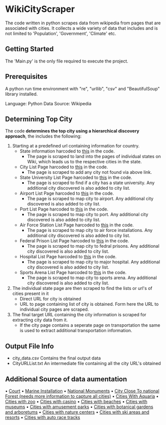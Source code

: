 # WikiCityScraper

The code written in python scrapes data from wikipedia from pages that are associated with cities. It collects a wide variety of data that includes and is not limited to 'Population', 'Government', 'Climate' etc.

## Getting Started

The 'Main.py' is the only file required to execute the project.

## Prerequisites

A python run time environment with "re", "urllib", "csv" and "BeautifulSoup" library installed.

Language: Python
Data Source: Wikipedia

## Determining Top City

The code **determines the top city using a hierarchical discovery approach**, the includes the following:
1. Starting at a predefined url containing information for country. 
   - State information harcoded to [this](https://en.wikipedia.org/wiki/U.S._state) in the code.
      - The page is scraped to land into the pages of individual states on Wiki, which leads us to the respective cities in the state.
   - City List Page harcoded to  [this](https://en.wikipedia.org/wiki/Category:Lists_of_cities_in_the_United_States_by_state) in the code.
      - The page is scraped to add any city not found via above link.
   - State University List Page harcoded to  [this](https://en.wikipedia.org/wiki/List_of_state_universities_in_the_United_States) in the code.
      - The page is scraped to find if a city has a state university. Any additional city discovered is also added to city list.
   - Airport List Page harcoded to  [this](https://en.wikipedia.org/wiki/List_of_airports_in_the_United_States) in the code.
      - The page is scraped to map city to airport. Any additional city discovered is also added to city list.
   - Port List Page harcoded to  [this](https://en.wikipedia.org/wiki/List_of_ports_in_the_United_States) in the code.
      - The page is scraped to map city to port. Any additional city discovered is also added to city list.
   - Air Force Station List Page harcoded to  [this](https://en.wikipedia.org/wiki/List_of_United_States_Air_Force_installations) in the code.
      - The page is scraped to map city to air force installations. Any additional city discovered is also added to city list.
   - Federal Prison List Page harcoded to  [this](https://en.wikipedia.org/wiki/List_of_United_States_federal_prisons) in the code.
      - The page is scraped to map city to fedral prisons. Any additional city discovered is also added to city list.
   - Hospital List Page harcoded to  [this](https://en.wikipedia.org/wiki/Lists_of_hospitals_in_the_United_States) in the code.
      - The page is scraped to map city to major hospital. Any additional city discovered is also added to city list.
   - Sports Arena List Page harcoded to  [this](https://en.wikipedia.org/wiki/List_of_indoor_arenas_in_the_United_States) in the code.
      - The page is scraped to map city to sports arena. Any additional city discovered is also added to city list.
2. The individual state page are then scraped to find the lists or url's of cities present in it
   - Direct URL for city is obtained
   - URL to page containing list of city is obtained. Form here the URL to individual city pages are scraped.
3. The final target URL containing the city information is scraped for extracting city data from it.
   - If the city page contains a seperate page on transportation the same is used to extract additional transportation information.

## Output File Info
- city_data.csv 
  Contains the final output data
- CityURLList.txt
  An intermediate file containing all the city URL's obtained
  
## Additional Source of data aumentation
•	[Court](https://en.wikipedia.org/wiki/List_of_United_States_district_and_territorial_courts)
•	[Marine Installation](https://en.wikipedia.org/wiki/List_of_United_States_Marine_Corps_installations)
•	[National Monuments](https://en.wikipedia.org/wiki/List_of_national_monuments_of_the_United_States)
•	[City Close To national Forest (needs more information to capture all cities)](https://en.wikipedia.org/wiki/List_of_U.S._National_Forests)
•	[Cities With Aquaria](https://en.wikipedia.org/wiki/List_of_aquaria_in_the_United_States)
•	[Cities with zoo](https://en.wikipedia.org/wiki/List_of_zoos_in_the_United_States)
•	[Cities with casino](https://en.wikipedia.org/wiki/List_of_casinos_in_the_United_States)
•	[Cities with beaches](https://en.wikipedia.org/wiki/List_of_beaches_in_the_United_States)
•	[Cities with museums](https://en.wikipedia.org/wiki/List_of_museums_in_the_United_States)
•	[Cities with amusement parks](https://en.wikipedia.org/wiki/List_of_amusement_parks_in_the_Americas#_United_States)
•	[Cities with botanical gardens and arboretums](https://en.wikipedia.org/wiki/List_of_botanical_gardens_and_arboretums_in_the_United_States)
•	[Cities with nature centers](https://en.wikipedia.org/wiki/List_of_nature_centers_in_the_United_States)
•	[Cities with ski areas and resorts](https://en.wikipedia.org/wiki/List_of_ski_areas_and_resorts_in_the_United_States)
•	[Cities with auto race tracks](https://en.wikipedia.org/wiki/List_of_auto_racing_tracks_in_the_United_States)


